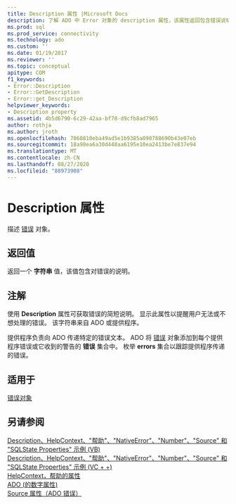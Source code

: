 ```yaml
---
title: Description 属性 |Microsoft Docs
description: 了解 ADO 中 Error 对象的 description 属性，该属性返回包含错误说明的字符串值。
ms.prod: sql
ms.prod_service: connectivity
ms.technology: ado
ms.custom: ''
ms.date: 01/19/2017
ms.reviewer: ''
ms.topic: conceptual
apitype: COM
f1_keywords:
- Error::Description
- Error::GetDescription
- Error::get_Description
helpviewer_keywords:
- Description property
ms.assetid: 4b5d6790-6c29-42aa-bf78-d9cfb8ad7965
author: rothja
ms.author: jroth
ms.openlocfilehash: 7060810eba49ad5e1b9385a090788690b43e07eb
ms.sourcegitcommit: 18a98ea6a30d448aa6195e10ea2413be7e837e94
ms.translationtype: MT
ms.contentlocale: zh-CN
ms.lasthandoff: 08/27/2020
ms.locfileid: "88973908"
---
```

# <a name="description-property"></a>Description 属性
描述 [错误](../../../ado/reference/ado-api/error-object.md) 对象。  
  
## <a name="return-value"></a>返回值  
 返回一个 **字符串** 值，该值包含对错误的说明。  
  
## <a name="remarks"></a>注解  
 使用 **Description** 属性可获取错误的简短说明。 显示此属性以提醒用户无法或不想处理的错误。 该字符串来自 ADO 或提供程序。  
  
 提供程序负责向 ADO 传递特定的错误文本。 ADO 将 [错误](../../../ado/reference/ado-api/error-object.md) 对象添加到每个提供程序错误或它收到的警告的 **错误** 集合中。 枚举 **errors** 集合以跟踪提供程序传递的错误。  
  
## <a name="applies-to"></a>适用于  
 [错误对象](../../../ado/reference/ado-api/error-object.md)  
  
## <a name="see-also"></a>另请参阅  
 [Description、HelpContext、"帮助"、"NativeError"、"Number"、"Source" 和 "SQLState Properties" 示例 (VB) ](../../../ado/reference/ado-api/description-helpcontext-helpfile-nativeerror-number-source-example-vb.md)   
 [Description、HelpContext、"帮助"、"NativeError"、"Number"、"Source" 和 "SQLState Properties" 示例 (VC + +) ](../../../ado/reference/ado-api/description-helpcontext-helpfile-nativeerror-number-source-example-vc.md)   
 [HelpContext，帮助的属性](../../../ado/reference/ado-api/helpcontext-helpfile-properties.md)   
 [ADO (的数字属性) ](../../../ado/reference/ado-api/number-property-ado.md)   
 [Source 属性（ADO 错误）](../../../ado/reference/ado-api/source-property-ado-error.md)
